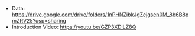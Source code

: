 - Data: https://drive.google.com/drive/folders/1nPHNZibkJgZcjgsen0M_8b6B8pmZRV25?usp=sharing
- Introduction Video: https://youtu.be/GZP3XDiLZ8Q
